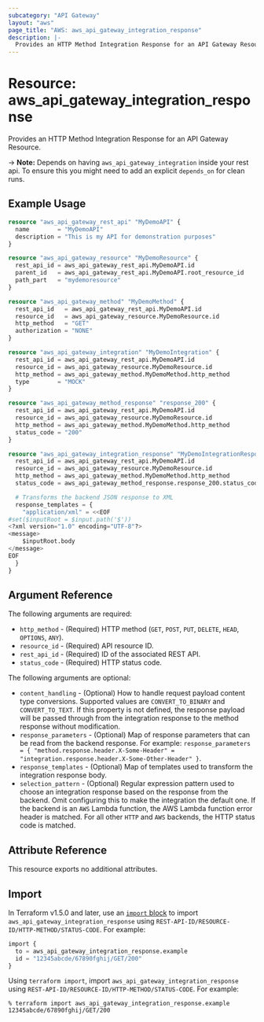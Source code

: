 ```yaml
---
subcategory: "API Gateway"
layout: "aws"
page_title: "AWS: aws_api_gateway_integration_response"
description: |-
  Provides an HTTP Method Integration Response for an API Gateway Resource.
---
```


# Resource: aws_api_gateway_integration_response

Provides an HTTP Method Integration Response for an API Gateway Resource.

-> **Note:** Depends on having `aws_api_gateway_integration` inside your rest api. To ensure this
you might need to add an explicit `depends_on` for clean runs.

## Example Usage

```terraform
resource "aws_api_gateway_rest_api" "MyDemoAPI" {
  name        = "MyDemoAPI"
  description = "This is my API for demonstration purposes"
}

resource "aws_api_gateway_resource" "MyDemoResource" {
  rest_api_id = aws_api_gateway_rest_api.MyDemoAPI.id
  parent_id   = aws_api_gateway_rest_api.MyDemoAPI.root_resource_id
  path_part   = "mydemoresource"
}

resource "aws_api_gateway_method" "MyDemoMethod" {
  rest_api_id   = aws_api_gateway_rest_api.MyDemoAPI.id
  resource_id   = aws_api_gateway_resource.MyDemoResource.id
  http_method   = "GET"
  authorization = "NONE"
}

resource "aws_api_gateway_integration" "MyDemoIntegration" {
  rest_api_id = aws_api_gateway_rest_api.MyDemoAPI.id
  resource_id = aws_api_gateway_resource.MyDemoResource.id
  http_method = aws_api_gateway_method.MyDemoMethod.http_method
  type        = "MOCK"
}

resource "aws_api_gateway_method_response" "response_200" {
  rest_api_id = aws_api_gateway_rest_api.MyDemoAPI.id
  resource_id = aws_api_gateway_resource.MyDemoResource.id
  http_method = aws_api_gateway_method.MyDemoMethod.http_method
  status_code = "200"
}

resource "aws_api_gateway_integration_response" "MyDemoIntegrationResponse" {
  rest_api_id = aws_api_gateway_rest_api.MyDemoAPI.id
  resource_id = aws_api_gateway_resource.MyDemoResource.id
  http_method = aws_api_gateway_method.MyDemoMethod.http_method
  status_code = aws_api_gateway_method_response.response_200.status_code

  # Transforms the backend JSON response to XML
  response_templates = {
    "application/xml" = <<EOF
#set($inputRoot = $input.path('$'))
<?xml version="1.0" encoding="UTF-8"?>
<message>
    $inputRoot.body
</message>
EOF
  }
}
```

## Argument Reference

The following arguments are required:

* `http_method` - (Required) HTTP method (`GET`, `POST`, `PUT`, `DELETE`, `HEAD`, `OPTIONS`, `ANY`).
* `resource_id` - (Required) API resource ID.
* `rest_api_id` - (Required) ID of the associated REST API.
* `status_code` - (Required) HTTP status code.

The following arguments are optional:

* `content_handling` - (Optional) How to handle request payload content type conversions. Supported values are `CONVERT_TO_BINARY` and `CONVERT_TO_TEXT`. If this property is not defined, the response payload will be passed through from the integration response to the method response without modification.
* `response_parameters` - (Optional) Map of response parameters that can be read from the backend response. For example: `response_parameters = { "method.response.header.X-Some-Header" = "integration.response.header.X-Some-Other-Header" }`.
* `response_templates` - (Optional) Map of templates used to transform the integration response body.
* `selection_pattern` - (Optional) Regular expression pattern used to choose an integration response based on the response from the backend. Omit configuring this to make the integration the default one. If the backend is an `AWS` Lambda function, the AWS Lambda function error header is matched. For all other `HTTP` and `AWS` backends, the HTTP status code is matched.

## Attribute Reference

This resource exports no additional attributes.

## Import

In Terraform v1.5.0 and later, use an [`import` block](https://developer.hashicorp.com/terraform/language/import) to import `aws_api_gateway_integration_response` using `REST-API-ID/RESOURCE-ID/HTTP-METHOD/STATUS-CODE`. For example:

```terraform
import {
  to = aws_api_gateway_integration_response.example
  id = "12345abcde/67890fghij/GET/200"
}
```

Using `terraform import`, import `aws_api_gateway_integration_response` using `REST-API-ID/RESOURCE-ID/HTTP-METHOD/STATUS-CODE`. For example:

```console
% terraform import aws_api_gateway_integration_response.example 12345abcde/67890fghij/GET/200
```
